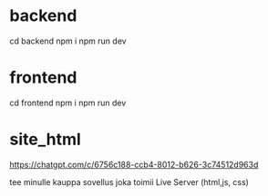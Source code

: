 # backend
 cd backend
 npm i
 npm run dev
 
# frontend
 cd frontend
 npm i
 npm run dev







 # site_html

 https://chatgpt.com/c/6756c188-ccb4-8012-b626-3c74512d963d



tee minulle kauppa sovellus joka toimii Live Server (html,js, css)